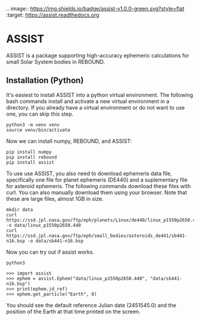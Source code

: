 .. image:: https://img.shields.io/badge/assist-v1.0.0-green.svg?style=flat
    :target: https://assist.readthedocs.org

# ASSIST

ASSIST is a package supporting high-accuracy ephemeric calculations for small Solar System bodies in REBOUND.


## Installation (Python)

It's easiest to install ASSIST into a python virtual environment. The following bash commands install and activate a new virtual environment in a directory. If you already have a virtual environment or do not want to use one, you can skip this step.

    python3 -m venv venv
    source venv/bin/activate

Now we can install numpy, REBOUND, and ASSIST:

    pip install numpy
    pip install rebound 
    pip install assist

To use use ASSIST, you also need to download ephemeris data file, specifically one file for planet ephemeris (DE440) and a suplementary file for asteroid ephemeris. The following commands download these files with curl. You can also manually download them using your browser. Note that these are large files, almost 1GB in size.

    mkdir data
    curl https://ssd.jpl.nasa.gov/ftp/eph/planets/Linux/de440/linux_p1550p2650.440 -o data/linux_p1550p2650.440
    curl https://ssd.jpl.nasa.gov/ftp/eph/small_bodies/asteroids_de441/sb441-n16.bsp -o data/sb441-n16.bsp

Now you can try out if assist works.

    python3

    >>> import assist
    >>> ephem = assist.Ephem("data/linux_p1550p2650.440", "data/sb441-n16.bsp")
    >>> print(ephem.jd_ref)
    >>> ephem.get_particle("Earth", 0)

You should see the default reference Julian date (2451545.0) and the position of the Earth at that time printed on the screen.
